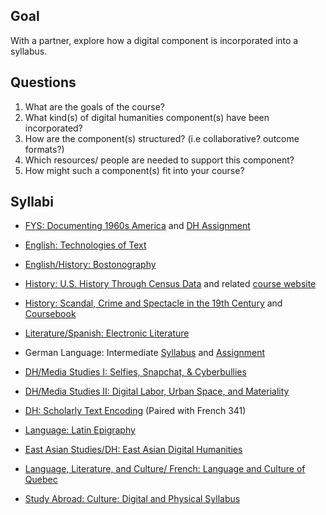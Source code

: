 
## Goal

With a partner, explore how a digital component is incorporated into a syllabus.   

## Questions

1. What are the goals of the course?
2. What kind(s) of digital humanities component(s) have been incorporated? 
3. How are the component(s) structured? (i.e collaborative? outcome formats?)
4. Which resources/ people are needed to support this component?
5. How might such a component(s) fit into your course?

## Syllabi

- [FYS: Documenting 1960s America](https://github.com/nolauren/workshops/blob/master/urdhpedagogy/files/FYS_Syllabus.pdf) and [DH Assignment](https://github.com/nolauren/workshops/blob/master/urdhpedagogy/files/fys100assignment.md)

- [English: Technologies of Text](https://s18tot.ryancordell.org/)

- [English/History: Bostonography](http://bostonography.benschmidt.org/)

- [History: U.S. History Through Census Data](http://www.emilyklancher.com/teaching/history90_01_fall.pdf)
and related [course website](https://journeys.dartmouth.edu/censushistory/)

- [History: Scandal, Crime and Spectacle in the 19th Century](https://github.com/nolauren/workshops/blob/master/urdhpedagogy/files/History211.pdf) and [Coursebook](http://walshbr.com/textanalysiscoursebook/table-of-contents/)

- [Literature/Spanish: Electronic Literature](http://eliterature.digitalhumanities.berkeley.edu/)

- German Language: Intermediate [Syllabus](https://github.com/nolauren/teaching/tree/master/introdh2017) and [Assignment](https://github.com/nolauren/workshops/blob/master/urdhpedagogy/files/Abschlussprojekt%202018%20Details.doc)

- [DH/Media Studies I: Selfies, Snapchat, & Cyberbullies](https://miriamposner.com/dh150w15/)

- [DH/Media Studies II: Digital Labor, Urban Space, and Materiality](http://digitalmateriallabor.org/syllabus/)

- [DH: Scholarly Text Encoding](https://tei.academic.wlu.edu/) (Paired with French 341)

- [Language: Latin Epigraphy](http://www.monicaberti.com/wp-content/uploads/2015/09/Latin_Epigraphy_Syllabus_2013.pdf)

- [East Asian Studies/DH: East Asian Digital Humanities](https://hcommons.org/deposits/objects/hc:17238/datastreams/CONTENT/content)

- [Language, Literature, and Culture/ French: Language and Culture of Quebec](https://hcommons.org/deposits/objects/hc:20318/datastreams/CONTENT/content)

- [Study Abroad: Culture: Digital and Physical Syllabus](https://hcommons.org/deposits/objects/hc:11360/datastreams/CONTENT/content)

